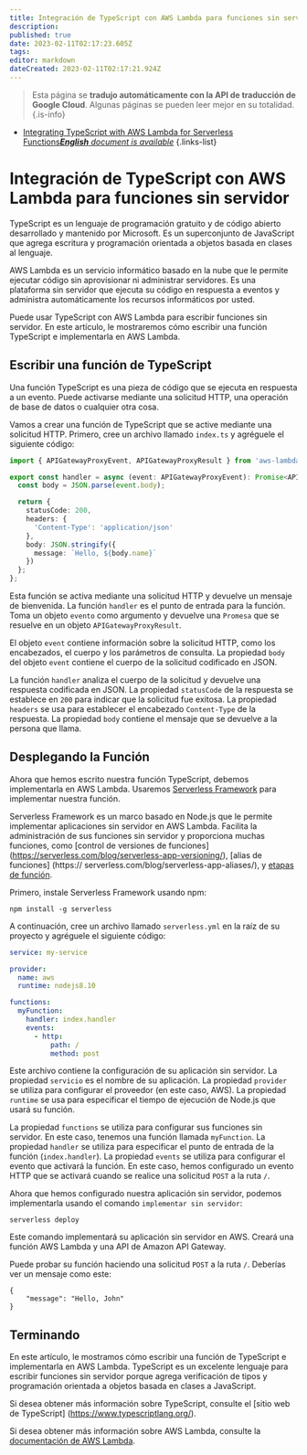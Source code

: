 ```yaml
---
title: Integración de TypeScript con AWS Lambda para funciones sin servidor
description: 
published: true
date: 2023-02-11T02:17:23.605Z
tags: 
editor: markdown
dateCreated: 2023-02-11T02:17:21.924Z
---
```


> Esta página se **tradujo automáticamente con la API de traducción de Google Cloud**.
Algunas páginas se pueden leer mejor en su totalidad.{.is-info}



- [Integrating TypeScript with AWS Lambda for Serverless Functions***English** document is available*](/en/Knowledge-base/TypeScript/integrating-typescript-with-aws-lambda-for-serverless-functions)
{.links-list}


# Integración de TypeScript con AWS Lambda para funciones sin servidor

TypeScript es un lenguaje de programación gratuito y de código abierto desarrollado y mantenido por Microsoft. Es un superconjunto de JavaScript que agrega escritura y programación orientada a objetos basada en clases al lenguaje.

AWS Lambda es un servicio informático basado en la nube que le permite ejecutar código sin aprovisionar ni administrar servidores. Es una plataforma sin servidor que ejecuta su código en respuesta a eventos y administra automáticamente los recursos informáticos por usted.

Puede usar TypeScript con AWS Lambda para escribir funciones sin servidor. En este artículo, le mostraremos cómo escribir una función TypeScript e implementarla en AWS Lambda.

## Escribir una función de TypeScript

Una función TypeScript es una pieza de código que se ejecuta en respuesta a un evento. Puede activarse mediante una solicitud HTTP, una operación de base de datos o cualquier otra cosa.

Vamos a crear una función de TypeScript que se active mediante una solicitud HTTP. Primero, cree un archivo llamado `index.ts` y agréguele el siguiente código:

```typescript
import { APIGatewayProxyEvent, APIGatewayProxyResult } from 'aws-lambda';

export const handler = async (event: APIGatewayProxyEvent): Promise<APIGatewayProxyResult> => {
  const body = JSON.parse(event.body);

  return {
    statusCode: 200,
    headers: {
      'Content-Type': 'application/json'
    },
    body: JSON.stringify({
      message: `Hello, ${body.name}`
    })
  };
};
```

Esta función se activa mediante una solicitud HTTP y devuelve un mensaje de bienvenida. La función `handler` es el punto de entrada para la función. Toma un objeto `evento` como argumento y devuelve una `Promesa` que se resuelve en un objeto `APIGatewayProxyResult`.

El objeto `event` contiene información sobre la solicitud HTTP, como los encabezados, el cuerpo y los parámetros de consulta. La propiedad `body` del objeto `event` contiene el cuerpo de la solicitud codificado en JSON.

La función `handler` analiza el cuerpo de la solicitud y devuelve una respuesta codificada en JSON. La propiedad `statusCode` de la respuesta se establece en `200` para indicar que la solicitud fue exitosa. La propiedad `headers` se usa para establecer el encabezado `Content-Type` de la respuesta. La propiedad `body` contiene el mensaje que se devuelve a la persona que llama.

## Desplegando la Función

Ahora que hemos escrito nuestra función TypeScript, debemos implementarla en AWS Lambda. Usaremos [Serverless Framework](https://serverless.com/) para implementar nuestra función.

Serverless Framework es un marco basado en Node.js que le permite implementar aplicaciones sin servidor en AWS Lambda. Facilita la administración de sus funciones sin servidor y proporciona muchas funciones, como [control de versiones de funciones] (https://serverless.com/blog/serverless-app-versioning/), [alias de funciones] (https:// serverless.com/blog/serverless-app-aliases/), y [etapas de función](https://serverless.com/blog/serverless-app-stages/).

Primero, instale Serverless Framework usando npm:

```
npm install -g serverless
```

A continuación, cree un archivo llamado `serverless.yml` en la raíz de su proyecto y agréguele el siguiente código:

```yaml
service: my-service

provider:
  name: aws
  runtime: nodejs8.10

functions:
  myFunction:
    handler: index.handler
    events:
      - http:
          path: /
          method: post
```

Este archivo contiene la configuración de su aplicación sin servidor. La propiedad `servicio` es el nombre de su aplicación. La propiedad `provider` se utiliza para configurar el proveedor (en este caso, AWS). La propiedad `runtime` se usa para especificar el tiempo de ejecución de Node.js que usará su función.

La propiedad `functions` se utiliza para configurar sus funciones sin servidor. En este caso, tenemos una función llamada `myFunction`. La propiedad `handler` se utiliza para especificar el punto de entrada de la función (`index.handler`). La propiedad `events` se utiliza para configurar el evento que activará la función. En este caso, hemos configurado un evento HTTP que se activará cuando se realice una solicitud `POST` a la ruta `/`.

Ahora que hemos configurado nuestra aplicación sin servidor, podemos implementarla usando el comando `implementar sin servidor`:

```
serverless deploy
```

Este comando implementará su aplicación sin servidor en AWS. Creará una función AWS Lambda y una API de Amazon API Gateway.

Puede probar su función haciendo una solicitud `POST` a la ruta `/`. Deberías ver un mensaje como este:

```
{
    "message": "Hello, John"
}
```

## Terminando

En este artículo, le mostramos cómo escribir una función de TypeScript e implementarla en AWS Lambda. TypeScript es un excelente lenguaje para escribir funciones sin servidor porque agrega verificación de tipos y programación orientada a objetos basada en clases a JavaScript.

Si desea obtener más información sobre TypeScript, consulte el [sitio web de TypeScript] (https://www.typescriptlang.org/).

Si desea obtener más información sobre AWS Lambda, consulte la [documentación de AWS Lambda](https://docs.aws.amazon.com/lambda/latest/dg/getting-started.html).